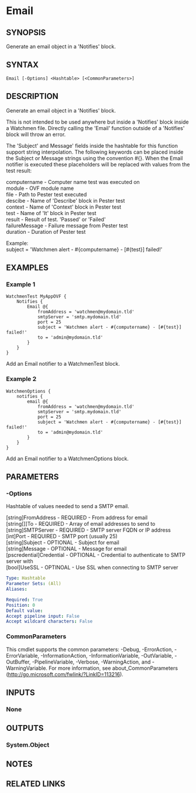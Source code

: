 ﻿---
external help file: Watchmen-help.xml
schema: 2.0.0
online version:
---

# Email
## SYNOPSIS
Generate an email object in a 'Notifies' block.
## SYNTAX

```
Email [-Options] <Hashtable> [<CommonParameters>]
```

## DESCRIPTION
Generate an email object in a 'Notifies' block.

This is not intended to be used anywhere but inside a 'Notifies' block inside a Watchmen file. Directly calling the 'Email' function outside of a
'Notifies' block will throw an error.

The 'Subject' and Message' fields inside the hashtable for this function support string interpolation. The following keywords can be placed inside
the Subject or Message strings using the convention #{<keyword>}. When the Email notifier is executed these placeholders will be replaced with values
from the test result:

computername     - Computer name test was executed on  
module           - OVF module name  
file             - Path to Pester test executed  
descibe          - Name of 'Describe' block in Pester test  
context          - Name of 'Context' block in Pester test  
test             - Name of 'It' block in Pester test  
result           - Result of test. 'Passed' or 'Failed'  
failureMessage   - Failure message from Pester test  
duration         - Duration of Pester test  
   
Example:  
    subject = 'Watchmen alert - #{computername} - [#{test}] failed!'

## EXAMPLES

### Example 1
```
WatchmenTest MyAppOVF {
    Notifies {
        Email @{
            fromAddress = 'watchmen@mydomain.tld'
            smtpServer = 'smtp.mydomain.tld'
            port = 25
            subject = 'Watchmen alert - #{computername} - [#{test}] failed!'
            to = 'admin@mydomain.tld'
        }
    }
}
```
Add an Email notifier to a WatchmenTest block.

### Example 2
```
WatchmenOptions {
    notifies {
        email @{
            fromAddress = 'watchmen@mydomain.tld'
            smtpServer = 'smtp.mydomain.tld'
            port = 25
            subject = 'Watchmen alert - #{computername} - [#{test}] failed!'
            to = 'admin@mydomain.tld'
        }
    }
}
```

Add an Email notifier to a WatchmenOptions block.

## PARAMETERS

### -Options
Hashtable of values needed to send a SMTP email.

[string]FromAddress         - REQUIRED - From address for email  
[string[]]To                - REQUIRED - Array of email addresses to send to  
[string]SMTPServer          - REQUIRED - SMTP server FQDN or IP address  
[int]Port                   - REQUIRED - SMTP port (usually 25)  
[string]Subject             - OPTIONAL - Subject for email  
[string]Message             - OPTIONAL - Message for email  
[pscredential]Credential    - OPTIONAL - Credential to authenticate to SMTP server with  
[bool]UseSSL                - OPTINOAL - Use SSL when connecting to SMTP server  

```yaml
Type: Hashtable
Parameter Sets: (All)
Aliases:

Required: True
Position: 0
Default value:
Accept pipeline input: False
Accept wildcard characters: False
```

### CommonParameters
This cmdlet supports the common parameters: -Debug, -ErrorAction, -ErrorVariable, -InformationAction, -InformationVariable, -OutVariable, -OutBuffer, -PipelineVariable, -Verbose, -WarningAction, and -WarningVariable. For more information, see about_CommonParameters (http://go.microsoft.com/fwlink/?LinkID=113216).
## INPUTS

### None

## OUTPUTS

### System.Object

## NOTES

## RELATED LINKS
